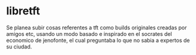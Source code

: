 # libretft
Se planea subir cosas referentes a tft como builds originales creadas por amigos etc, usando un modo basado e inspirado en el socrates del economico de jenofonte, el cual preguntaba lo que no sabia a expertos de su ciudad.
